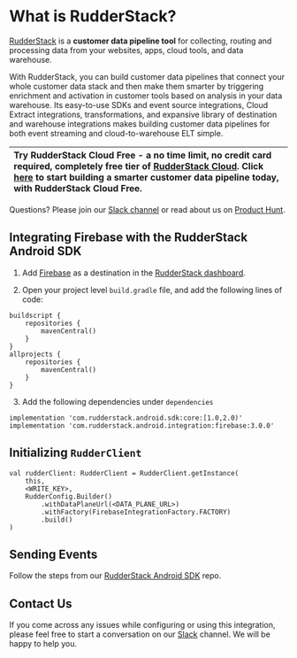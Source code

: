 
# What is RudderStack?

[RudderStack](https://rudderstack.com/) is a **customer data pipeline tool** for collecting, routing and processing data from your websites, apps, cloud tools, and data warehouse.

With RudderStack, you can build customer data pipelines that connect your whole customer data stack and then make them smarter by triggering enrichment and activation in customer tools based on analysis in your data warehouse. Its easy-to-use SDKs and event source integrations, Cloud Extract integrations, transformations, and expansive library of destination and warehouse integrations makes building customer data pipelines for both event streaming and cloud-to-warehouse ELT simple.

| Try **RudderStack Cloud Free** - a no time limit, no credit card required, completely free tier of [RudderStack Cloud](https://resources.rudderstack.com/rudderstack-cloud). Click [here](https://app.rudderlabs.com/signup?type=freetrial) to start building a smarter customer data pipeline today, with RudderStack Cloud Free. |
|:------|

Questions? Please join our [Slack channel](https://resources.rudderstack.com/join-rudderstack-slack) or read about us on [Product Hunt](https://www.producthunt.com/posts/rudderstack).

## Integrating Firebase with the RudderStack Android SDK

1. Add [Firebase](https://firebase.google.com) as a destination in the [RudderStack dashboard](https://app.rudderstack.com/).

2. Open your project level ```build.gradle``` file, and add the following lines of code:
```
buildscript {
    repositories {
        mavenCentral()
    }
}
allprojects {
    repositories {
        mavenCentral()
    }
}
```
3. Add the following dependencies under ```dependencies```
```
implementation 'com.rudderstack.android.sdk:core:[1.0,2.0)'
implementation 'com.rudderstack.android.integration:firebase:3.0.0'
```

## Initializing ```RudderClient```

```
val rudderClient: RudderClient = RudderClient.getInstance(
    this,
    <WRITE_KEY>,
    RudderConfig.Builder()
        .withDataPlaneUrl(<DATA_PLANE_URL>)
        .withFactory(FirebaseIntegrationFactory.FACTORY)
        .build()
)
```

## Sending Events

Follow the steps from our [RudderStack Android SDK](https://github.com/rudderlabs/rudder-sdk-android#send-events) repo.

## Contact Us

If you come across any issues while configuring or using this integration, please feel free to start a conversation on our [Slack](https://resources.rudderstack.com/join-rudderstack-slack) channel. We will be happy to help you.
